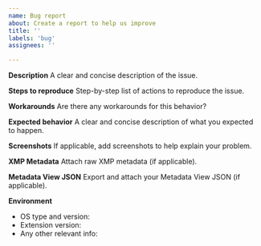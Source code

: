 ```yaml
---
name: Bug report
about: Create a report to help us improve
title: ''
labels: 'bug'
assignees: ''

---
```


**Description**
A clear and concise description of the issue.

**Steps to reproduce**
Step-by-step list of actions to reproduce the issue.

**Workarounds**
Are there any workarounds for this behavior?

**Expected behavior**
A clear and concise description of what you expected to happen.

**Screenshots**
If applicable, add screenshots to help explain your problem.

**XMP Metadata**
Attach raw XMP metadata (if applicable).

**Metadata View JSON**
Export and attach your Metadata View JSON (if applicable).

**Environment**
* OS type and version:
* Extension version:
* Any other relevant info:
